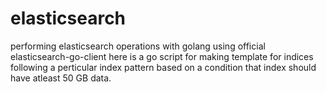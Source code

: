 # elasticsearch
performing elasticsearch operations with golang using official elasticsearch-go-client
here is a go  script for making template for indices following a perticular index pattern based on a condition that index should have 
atleast 50 GB data.
